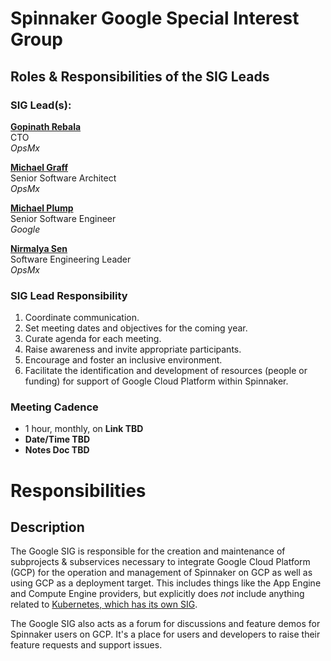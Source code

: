 # Spinnaker Google Special Interest Group

## Roles & Responsibilities of the SIG Leads

### SIG Lead(s):

**[Gopinath Rebala](https://github.com/rebala)** \
CTO \
_OpsMx_

**[Michael Graff](https://github.com/skandragon)** \
Senior Software Architect \
_OpsMx_

**[Michael Plump](https://github.com/plumpy)** \
Senior Software Engineer \
_Google_

**[Nirmalya Sen](https://github.com/Nirmalyasen)** \
Software Engineering Leader \
_OpsMx_

### SIG Lead Responsibility

1. Coordinate communication.
2. Set meeting dates and objectives for the coming year.
3. Curate agenda for each meeting.
4. Raise awareness and invite appropriate participants.
5. Encourage and foster an inclusive environment.
6. Facilitate the identification and development of resources (people or funding) for support of Google Cloud Platform within Spinnaker.

### Meeting Cadence
 - 1 hour, monthly, on **Link TBD**
 - **Date/Time TBD**
 - **Notes Doc TBD**

# Responsibilities

## Description

The Google SIG is responsible for the creation and maintenance of subprojects & subservices necessary to integrate Google Cloud Platform (GCP) for the operation and management of Spinnaker on GCP as well as using GCP as a deployment target. This includes things like the App Engine and Compute Engine providers, but explicitly does _not_ include anything related to [Kubernetes, which has its own SIG](https://github.com/spinnaker/governance/tree/master/sig-kubernetes).

The Google SIG also acts as a forum for discussions and feature demos for Spinnaker users on GCP.  It's a place for users and developers to raise their feature requests and support issues.
